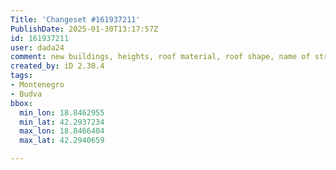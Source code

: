 ```yaml
---
Title: 'Changeset #161937211'
PublishDate: 2025-01-30T13:17:57Z
id: 161937211
user: dada24
comment: new buildings, heights, roof material, roof shape, name of streets, roof colour
created_by: iD 2.30.4
tags:
- Montenegro
- Budva
bbox:
  min_lon: 18.8462955
  min_lat: 42.2937234
  max_lon: 18.8466404
  max_lat: 42.2940659

---
```

